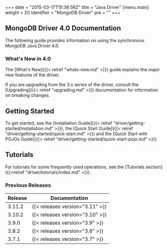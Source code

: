 +++
date = "2015-03-17T15:36:56Z"
title = "Java Driver"
[menu.main]
  weight = 20
  Identifier = "MongoDB Driver"
  pre = "<i class='fa fa-arrows-h'></i>"
+++

## MongoDB Driver 4.0 Documentation

The following guide provides information on using the synchronous MongoDB Java Driver 4.0.

### What's New in 4.0

The [What's New]({{< relref "whats-new.md" >}}) guide explains the major new features of the driver.

If you are upgrading from the 3.x series of the driver, consult the
[Upgrading]({{< relref "upgrading.md" >}}) documentation for
information on breaking changes.

## Getting Started

To get started, see the [Installation Guide]({{< relref "driver/getting-started/installation.md" >}}), the [Quick Start Guide]({{< relref "driver/getting-started/quick-start.md" >}}) and the [Quick Start with POJOs Guide]({{< relref "driver/getting-started/quick-start-pojo.md" >}}).

## Tutorials

For tutorials for some frequently used operations, see the [Tutorials section]({{<relref "driver/tutorials/index.md" >}}).

### Previous Releases

| Release | Documentation |
|---------|---------------|
|  3.11.2 | {{< releases version="3.11" >}} |
|  3.10.2 | {{< releases version="3.10" >}} |
|  3.9.0  | {{< releases version="3.9"  >}} |
|  3.8.2  | {{< releases version="3.8"  >}} |
|  3.7.1  | {{< releases version="3.7"  >}} |